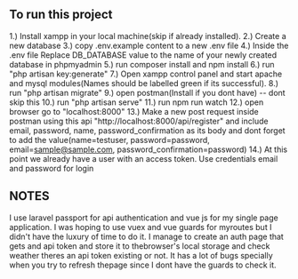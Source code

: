 ## To run this project

1.) Install xampp in your local machine(skip if already installed).
2.) Create a new database
3.) copy .env.example content to a new .env file
4.) Inside the .env file Replace DB_DATABASE value to the name of your newly created database in phpmyadmin
5.) run composer install and npm install
6.) run "php artisan key:generate"
7.) Open xampp control panel and start apache and mysql modules(Names should be labelled green if its successful).
8.) run "php artisan migrate"
9.) open postman(Install if you dont have) -- dont skip this
10.) run "php artisan serve"
11.) run npm run watch
12.) open browser go to "localhost:8000"
13.) Make a new post request inside postman using this api "http://localhost:8000/api/register" and include email, password, name,    password_confirmation as its body and dont forget to add the value(name=testuser, password=password, email=sample@sample.com,     password_confirmation=password)
14.) At this point we already have a user with an access token. Use credentials email and password for login

## NOTES 

I use laravel passport for api authentication and vue js for my single page application. I was hoping to use vuex and vue guards for myroutes but I didn't have the luxury of time to do it. I manage to create an auth page that gets and api token and store it to thebrowser's local storage and check weather theres an api token existing or not. It has a lot of bugs specially when you try to refresh thepage since I dont have the guards to check it. 
